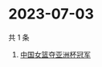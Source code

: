 # 2023-07-03

共 1 条

<!-- BEGIN -->
<!-- 最后更新时间 Mon Jul 03 2023 11:20:28 GMT+0800 (China Standard Time) -->

1. [中国女篮夺亚洲杯冠军](https://www.zhihu.com/search?q=中国女篮夺亚洲杯冠军)

<!-- END -->
